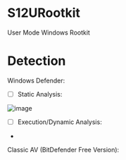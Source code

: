 # S12URootkit
User Mode Windows Rootkit

# Detection

Windows Defender:
- [ ] Static Analysis:
      
![image](https://github.com/S12cybersecurity/S12URootkit/assets/79543461/4525e871-b05a-457e-90b8-9efec1097d5c)

- [ ] Execution/Dynamic Analysis:
  
- 

Classic AV (BitDefender Free Version):
